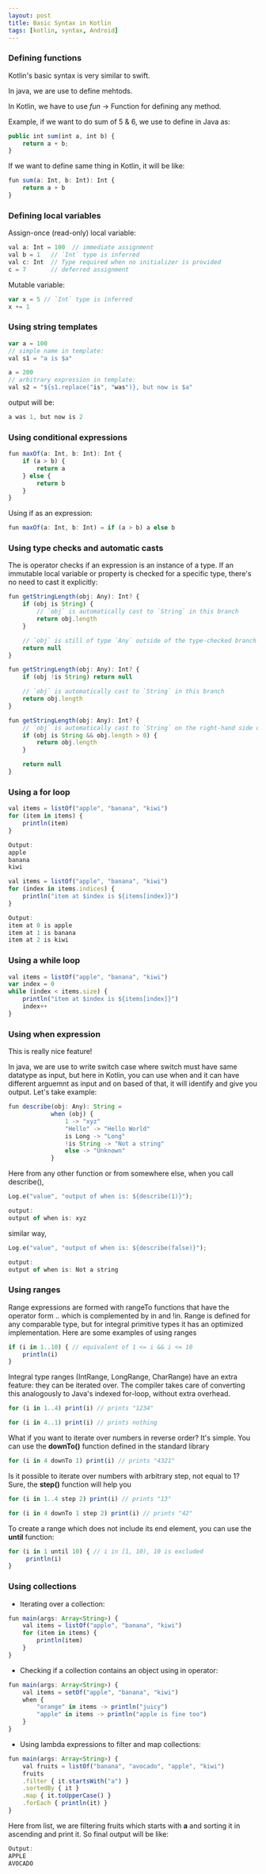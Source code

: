 ```yaml
---
layout: post
title: Basic Syntax in Kotlin
tags: [kotlin, syntax, Android]
---
```


### Defining functions

Kotlin's basic syntax is very similar to swift.

In java, we are use to define mehtods. 

In Kotlin, we have to use *fun* -> Function for defining any method.

Example, if we want to do sum of 5 & 6, we use to define in Java as:

```javascript
public int sum(int a, int b) {
    return a + b;
}
```

If we want to define same thing in Kotlin, it will be like:

```javascript
fun sum(a: Int, b: Int): Int {
    return a + b
}
```

### Defining local variables

Assign-once (read-only) local variable:

```javascript
val a: Int = 100  // immediate assignment
val b = 1   // `Int` type is inferred
val c: Int  // Type required when no initializer is provided
c = 7       // deferred assignment
```

Mutable variable:

```javascript
var x = 5 // `Int` type is inferred
x += 1
```

### Using string templates

```javascript
var a = 100
// simple name in template:
val s1 = "a is $a" 

a = 200
// arbitrary expression in template:
val s2 = "${s1.replace("is", "was")}, but now is $a"
````

output will be:
```javascript
a was 1, but now is 2
```

### Using conditional expressions

```javascript
fun maxOf(a: Int, b: Int): Int {
    if (a > b) {
        return a
    } else {
        return b
    }
}
```

Using if as an expression:
```javascript
fun maxOf(a: Int, b: Int) = if (a > b) a else b
```

### Using type checks and automatic casts

The is operator checks if an expression is an instance of a type. If an immutable local variable or property is checked for a specific type, there's no need to cast it explicitly:

```javascript
fun getStringLength(obj: Any): Int? {
    if (obj is String) {
        // `obj` is automatically cast to `String` in this branch
        return obj.length
    }

    // `obj` is still of type `Any` outside of the type-checked branch
    return null
}
```

```javascript
fun getStringLength(obj: Any): Int? {
    if (obj !is String) return null

    // `obj` is automatically cast to `String` in this branch
    return obj.length
}
```

```javascript
fun getStringLength(obj: Any): Int? {
    // `obj` is automatically cast to `String` on the right-hand side of `&&`
    if (obj is String && obj.length > 0) {
        return obj.length
    }

    return null
}
```

### Using a for loop

```javascript
val items = listOf("apple", "banana", "kiwi")
for (item in items) {
    println(item)
}

Output:
apple
banana
kiwi
```

```javascript
val items = listOf("apple", "banana", "kiwi")
for (index in items.indices) {
    println("item at $index is ${items[index]}")
}

Output:
item at 0 is apple
item at 1 is banana
item at 2 is kiwi
```

### Using a while loop

```javascript
val items = listOf("apple", "banana", "kiwi")
var index = 0
while (index < items.size) {
    println("item at $index is ${items[index]}")
    index++
}
```
### Using when expression

This is really nice feature! 

In java, we are use to write switch case where switch must have same datatype as input, but here in Kotlin, you can use when and it can have different arguemnt as input and on based of that, it will identify and give you output. Let's take example:

```javascript
fun describe(obj: Any): String =
            when (obj) {
                1 -> "xyz"
                "Hello" -> "Hello World"
                is Long -> "Long"
                !is String -> "Not a string"
                else -> "Unknown"
            }
```

Here from any other function or from somewhere else, when you call describe(),

```javascript
Log.e("value", "output of when is: ${describe(1)}");

output:
output of when is: xyz
````

similar way,


```javascript
Log.e("value", "output of when is: ${describe(false)}");

output:
output of when is: Not a string
````

### Using ranges

Range expressions are formed with rangeTo functions that have the operator form .. which is complemented by in and !in. Range is defined for any comparable type, but for integral primitive types it has an optimized implementation. Here are some examples of using ranges

```javascript
if (i in 1..10) { // equivalent of 1 <= i && i <= 10
    println(i)
}
```

Integral type ranges (IntRange, LongRange, CharRange) have an extra feature: they can be iterated over. The compiler takes care of converting this analogously to Java's indexed for-loop, without extra overhead.

```javascript
for (i in 1..4) print(i) // prints "1234"

for (i in 4..1) print(i) // prints nothing
````

What if you want to iterate over numbers in reverse order? It's simple. You can use the **downTo()** function defined in the standard library

```javascript
for (i in 4 downTo 1) print(i) // prints "4321"
````

Is it possible to iterate over numbers with arbitrary step, not equal to 1? Sure, the **step()** function will help you

```javascript
for (i in 1..4 step 2) print(i) // prints "13"

for (i in 4 downTo 1 step 2) print(i) // prints "42"
```

To create a range which does not include its end element, you can use the **until** function:

```javascript
for (i in 1 until 10) { // i in [1, 10), 10 is excluded
     println(i)
}
```

### Using collections

* Iterating over a collection:

```javascript
fun main(args: Array<String>) {
    val items = listOf("apple", "banana", "kiwi")
    for (item in items) {
        println(item)
    }
}
```
* Checking if a collection contains an object using in operator:

```javascript
fun main(args: Array<String>) {
    val items = setOf("apple", "banana", "kiwi")
    when {
        "orange" in items -> println("juicy")
        "apple" in items -> println("apple is fine too")
    }
}
```

* Using lambda expressions to filter and map collections:

```javascript
fun main(args: Array<String>) {
    val fruits = listOf("banana", "avocado", "apple", "kiwi")
    fruits
    .filter { it.startsWith("a") }
    .sortedBy { it }
    .map { it.toUpperCase() }
    .forEach { println(it) }
}
```

Here from list, we are filtering fruits which starts with **a** and sorting it in ascending and print it. So 
final output will be like:

```javascript
Output:
APPLE
AVOCADO
```
